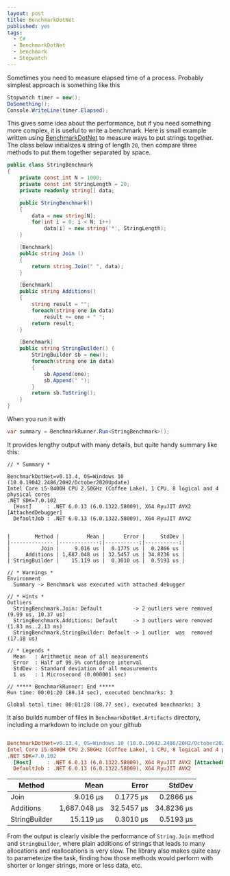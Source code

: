 ```yaml
---
layout: post
title: BenchmarkDotNet
published: yes
tags:
  - C#
  - BenchmarkDotNet
  - benchmark
  - Stopwatch
---
```

Sometimes you need to measure elapsed time of a process. Probably simplest approach is something like this

```c#
Stopwatch timer = new();
DoSomething();
Console.WriteLine(timer.Elapsed);
```

This gives some idea about the performance, but if you need something more complex, it is useful to write a benchmark. Here is small example written using [BenchmarkDotNet][1] to measure ways to put strings together. The class below initializes `N` string of length `20`, then compare three methods to put them together separated by space. 

```c#
public class StringBenchmark
{
    private const int N = 1000;
    private const int StringLength = 20;
    private readonly string[] data;

    public StringBenchmark() 
    { 
        data = new string[N];
        for(int i = 0; i < N; i++)
            data[i] = new string('*', StringLength);
    }

    [Benchmark]
    public string Join ()
    {
        return string.Join(" ", data);
    }

    [Benchmark]
    public string Additions()
    {
        string result = "";
        foreach(string one in data)
            result += one + " ";
        return result;
    }

    [Benchmark]
    public string StringBuilder() {
        StringBuilder sb = new();
        foreach(string one in data)
        {
            sb.Append(one);
            sb.Append(" ");
        }
        return sb.ToString();
    }
}
```

When you run it with 

```c#
var summary = BenchmarkRunner.Run<StringBenchmark>();
```

It provides lengthy output with many details, but quite handy summary like this:

```
// * Summary *

BenchmarkDotNet=v0.13.4, OS=Windows 10 (10.0.19042.2486/20H2/October2020Update)
Intel Core i5-8400H CPU 2.50GHz (Coffee Lake), 1 CPU, 8 logical and 4 physical cores
.NET SDK=7.0.102
  [Host]     : .NET 6.0.13 (6.0.1322.58009), X64 RyuJIT AVX2 [AttachedDebugger]
  DefaultJob : .NET 6.0.13 (6.0.1322.58009), X64 RyuJIT AVX2


|        Method |         Mean |      Error |     StdDev |
|-------------- |-------------:|-----------:|-----------:|
|          Join |     9.016 us |  0.1775 us |  0.2866 us |
|     Additions | 1,687.048 us | 32.5457 us | 34.8236 us |
| StringBuilder |    15.119 us |  0.3010 us |  0.5193 us |

// * Warnings *
Environment
  Summary -> Benchmark was executed with attached debugger

// * Hints *
Outliers
  StringBenchmark.Join: Default          -> 2 outliers were removed (9.99 us, 10.37 us)
  StringBenchmark.Additions: Default     -> 3 outliers were removed (1.83 ms..2.13 ms)
  StringBenchmark.StringBuilder: Default -> 1 outlier  was  removed (17.18 us)

// * Legends *
  Mean   : Arithmetic mean of all measurements
  Error  : Half of 99.9% confidence interval
  StdDev : Standard deviation of all measurements
  1 us   : 1 Microsecond (0.000001 sec)

// ***** BenchmarkRunner: End *****
Run time: 00:01:20 (80.14 sec), executed benchmarks: 3

Global total time: 00:01:28 (88.77 sec), executed benchmarks: 3
```

It also builds number of files in `BenchmarkDotNet.Artifacts` directory, including a markdown to include on your github

``` ini

BenchmarkDotNet=v0.13.4, OS=Windows 10 (10.0.19042.2486/20H2/October2020Update)
Intel Core i5-8400H CPU 2.50GHz (Coffee Lake), 1 CPU, 8 logical and 4 physical cores
.NET SDK=7.0.102
  [Host]     : .NET 6.0.13 (6.0.1322.58009), X64 RyuJIT AVX2 [AttachedDebugger]
  DefaultJob : .NET 6.0.13 (6.0.1322.58009), X64 RyuJIT AVX2


```

|        Method |         Mean |      Error |     StdDev |
|-------------- |-------------:|-----------:|-----------:|
|          Join |     9.016 μs |  0.1775 μs |  0.2866 μs |
|     Additions | 1,687.048 μs | 32.5457 μs | 34.8236 μs |
| StringBuilder |    15.119 μs |  0.3010 μs |  0.5193 μs |

From the output is clearly visible the performance of `String.Join` method and `StringBuilder`, where plain additions of strings that leads to many allocations and reallocations is very slow. The library also makes quite easy to parameterize the task, finding how those methods would perform with shorter or longer strings, more or less data, etc.


[1]: https://benchmarkdotnet.org/index.html
